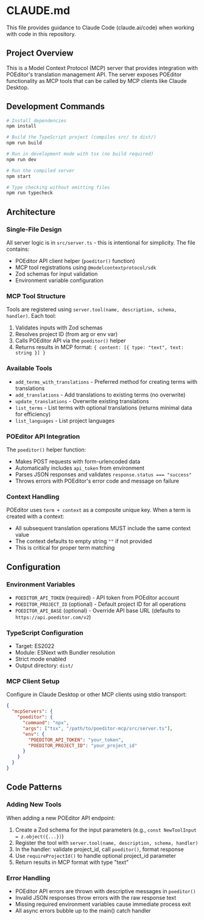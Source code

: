 # CLAUDE.md

This file provides guidance to Claude Code (claude.ai/code) when working with code in this repository.

## Project Overview

This is a Model Context Protocol (MCP) server that provides integration with POEditor's translation management API. The server exposes POEditor functionality as MCP tools that can be called by MCP clients like Claude Desktop.

## Development Commands

```bash
# Install dependencies
npm install

# Build the TypeScript project (compiles src/ to dist/)
npm run build

# Run in development mode with tsx (no build required)
npm run dev

# Run the compiled server
npm start

# Type checking without emitting files
npm run typecheck
```

## Architecture

### Single-File Design
All server logic is in `src/server.ts` - this is intentional for simplicity. The file contains:
- POEditor API client helper (`poeditor()` function)
- MCP tool registrations using `@modelcontextprotocol/sdk`
- Zod schemas for input validation
- Environment variable configuration

### MCP Tool Structure
Tools are registered using `server.tool(name, description, schema, handler)`. Each tool:
1. Validates inputs with Zod schemas
2. Resolves project ID (from arg or env var)
3. Calls POEditor API via the `poeditor()` helper
4. Returns results in MCP format: `{ content: [{ type: "text", text: string }] }`

### Available Tools
- `add_terms_with_translations` - Preferred method for creating terms with translations
- `add_translations` - Add translations to existing terms (no overwrite)
- `update_translations` - Overwrite existing translations
- `list_terms` - List terms with optional translations (returns minimal data for efficiency)
- `list_languages` - List project languages

### POEditor API Integration
The `poeditor()` helper function:
- Makes POST requests with form-urlencoded data
- Automatically includes `api_token` from environment
- Parses JSON responses and validates `response.status === "success"`
- Throws errors with POEditor's error code and message on failure

### Context Handling
POEditor uses `term + context` as a composite unique key. When a term is created with a context:
- All subsequent translation operations MUST include the same context value
- The context defaults to empty string `""` if not provided
- This is critical for proper term matching

## Configuration

### Environment Variables
- `POEDITOR_API_TOKEN` (required) - API token from POEditor account
- `POEDITOR_PROJECT_ID` (optional) - Default project ID for all operations
- `POEDITOR_API_BASE` (optional) - Override API base URL (defaults to `https://api.poeditor.com/v2`)

### TypeScript Configuration
- Target: ES2022
- Module: ESNext with Bundler resolution
- Strict mode enabled
- Output directory: `dist/`

### MCP Client Setup
Configure in Claude Desktop or other MCP clients using stdio transport:
```json
{
  "mcpServers": {
    "poeditor": {
      "command": "npx",
      "args": ["tsx", "/path/to/poeditor-mcp/src/server.ts"],
      "env": {
        "POEDITOR_API_TOKEN": "your_token",
        "POEDITOR_PROJECT_ID": "your_project_id"
      }
    }
  }
}
```

## Code Patterns

### Adding New Tools
When adding a new POEditor API endpoint:
1. Create a Zod schema for the input parameters (e.g., `const NewToolInput = z.object({...})`)
2. Register the tool with `server.tool(name, description, schema, handler)`
3. In the handler: validate project_id, call `poeditor()`, format response
4. Use `requireProjectId()` to handle optional project_id parameter
5. Return results in MCP format with type "text"

### Error Handling
- POEditor API errors are thrown with descriptive messages in `poeditor()`
- Invalid JSON responses throw errors with the raw response text
- Missing required environment variables cause immediate process exit
- All async errors bubble up to the main() catch handler
